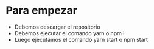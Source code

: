 # Para empezar
- Debemos descargar el repositorio
- Debemos ejecutar el comando yarn o npm i
- Luego ejecutamos el comando yarn start o npm start 
